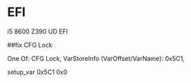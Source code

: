 # EFI

i5 8600 Z390 UD EFI  

##fix CFG Lock

One Of: CFG Lock, VarStoreInfo (VarOffset/VarName): 0x5C1, 

setup_var 0x5C1 0x0
